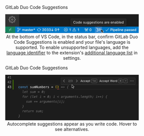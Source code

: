 <figure align="center">
    <div>
        <p align="left">GitLab Duo Code Suggestions</p>
        <img src="2a_statusbar_codesuggestions_enabled.png" alt="Mouse hovering GitLab tanuki icon in status bar. Tool tip describes extension's current state." />
        <figcaption>At the bottom of VS Code, in the status bar, confirm GitLab Duo Code Suggestions is enabled and your file's language is supported. To enable unsupported languages, add the <a href="https://code.visualstudio.com/docs/languages/identifiers#_known-language-identifiers">language identifier</a> to the extension's <a href="https://docs.gitlab.com/user/project/repository/code_suggestions/supported_extensions/#add-support-for-more-languages
">additional language list</a> in settings.</figcaption>
    </div>
</figure>
<figure align="center">
    <div>
        <p align="left" >GitLab Duo Code Suggestions</p>
        <img src="2b_codesuggestion_accept.png" alt="Mouse hovering over a code suggestion in the editor. VS Code displays a toolbar with the option to toggle alternate suggestions." />
        <figcaption>Autocomplete suggestions appear as you write code. Hover to see alternatives.</figcaption>
    </div>
</figure>
